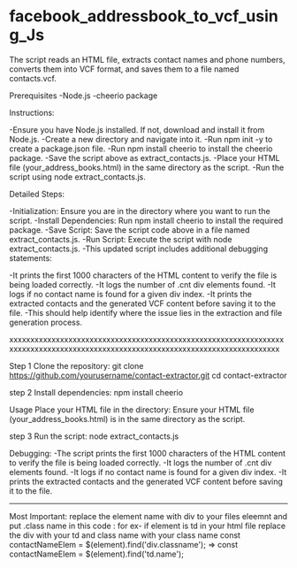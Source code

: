 # facebook_addressbook_to_vcf_using_Js
The script reads an HTML file, extracts contact names and phone numbers, converts them into VCF format, and saves them to a file named contacts.vcf.

Prerequisites
-Node.js
-cheerio package


Instructions:

-Ensure you have Node.js installed. If not, download and install it from Node.js.
-Create a new directory and navigate into it.
-Run npm init -y to create a package.json file.
-Run npm install cheerio to install the cheerio package.
-Save the script above as extract_contacts.js.
-Place your HTML file (your_address_books.html) in the same directory as the script.
-Run the script using node extract_contacts.js.

Detailed Steps:

-Initialization: Ensure you are in the directory where you want to run the script.
-Install Dependencies: Run npm install cheerio to install the required package.
-Save Script: Save the script code above in a file named extract_contacts.js.
-Run Script: Execute the script with node extract_contacts.js.
-This updated script includes additional debugging statements:

-It prints the first 1000 characters of the HTML content to verify the file is being loaded correctly.
-It logs the number of .cnt div elements found.
-It logs if no contact name is found for a given div index.
-It prints the extracted contacts and the generated VCF content before saving it to the file.
-This should help identify where the issue lies in the extraction and file generation process.

xxxxxxxxxxxxxxxxxxxxxxxxxxxxxxxxxxxxxxxxxxxxxxxxxxxxxxxxxxxxxxxxxxxxxxxxxxxxxxxxxxxxxxxxxxxxxxxxxxxxxxxxxxxxxxxxxxxxxxxxxxxxxxxxx

Step 1 Clone the repository:
git clone https://github.com/yourusername/contact-extractor.git
cd contact-extractor

step 2 Install dependencies:
npm install cheerio

Usage
Place your HTML file in the directory:
Ensure your HTML file (your_address_books.html) is in the same directory as the script.

step 3 Run the script:
node extract_contacts.js

Debugging:
-The script prints the first 1000 characters of the HTML content to verify the file is being loaded correctly.
-It logs the number of .cnt div elements found.
-It logs if no contact name is found for a given div index.
-It prints the extracted contacts and the generated VCF content before saving it to the file.


********************************************************************************************************************************************************
Most Important:
replace the element name with div to your files eleemnt and put .class name in this code :
for ex-
if element is td in your html file replace the div with your td and class name with your class name 
 const contactNameElem = $(element).find('div.classname'); =>  const contactNameElem = $(element).find('td.name');





